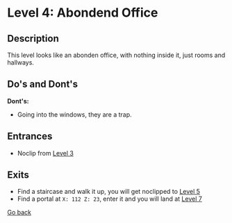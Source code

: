# Level 4: Abondend Office

## Description
This level looks like an abonden office, with nothing inside it, just rooms and hallways.

## Do's and Dont's
**Dont's:**
* Going into the windows, they are a trap.

## Entrances
* Noclip from <a href="./Level_3.md">Level 3</a>

## Exits
* Find a staircase and walk it up, you will get noclipped to <a href="./Level_5.md">Level 5</a>
* Find a portal at `X: 112 Z: 23`, enter it and you will land at <a href="./Level_7.md">Level 7</a>

<a href="./Levels.md">Go back</a>